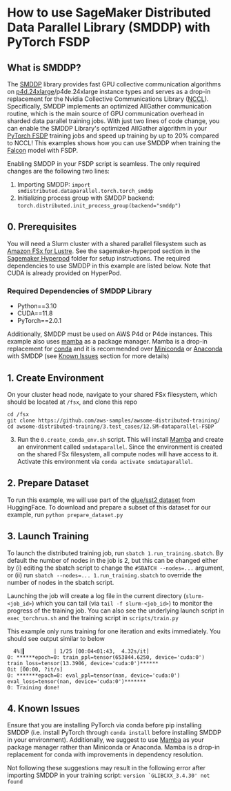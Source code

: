 # How to use SageMaker Distributed Data Parallel Library (SMDDP) with PyTorch FSDP

## What is SMDDP?
The [SMDDP](https://docs.aws.amazon.com/sagemaker/latest/dg/data-parallel.html) library provides fast GPU collective communication algorithms on [p4d.24xlarge](https://aws.amazon.com/ec2/instance-types/p4/)/p4de.24xlarge instance types and serves as a drop-in replacement for the Nvidia Collective Communications Library ([NCCL](https://developer.nvidia.com/nccl)).  Specifically, SMDDP implements an optimized AllGather communication routine, which is the main source of GPU communication overhead in sharded data parallel training jobs.  With just two lines of code change, you can enable the SMDDP Library's optimized AllGather algorithm in your [PyTorch FSDP](https://pytorch.org/tutorials/intermediate/FSDP_tutorial.html) training jobs and speed up training by up to 20% compared to NCCL!  This examples shows how you can use SMDDP when training the [Falcon](https://falconllm.tii.ae/falcon-models.html) model with FSDP. 

Enabling SMDDP in your FSDP script is seamless.  The only required changes are the following two lines:
1. Importing SMDDP: `import smdistributed.dataparallel.torch.torch_smddp`
2. Initializing process group with SMDDP backend: `torch.distributed.init_process_group(backend="smddp")` 

## 0. Prerequisites
You will need a Slurm cluster with a shared parallel filesystem such as [Amazon FSx for Lustre](https://docs.aws.amazon.com/fsx/latest/LustreGuide/getting-started.html).  See the sagemaker-hyperpod section in the [Sagemaker Hyperpod](https://github.com/aws-samples/awsome-distributed-training/tree/main/1.architectures/5.sagemaker-hyperpod) folder for setup instructions.  The required dependencies to use SMDDP in this example are listed below.  Note that CUDA is already provided on HyperPod.

### Required Dependencies of SMDDP Library
* Python==3.10
* CUDA==11.8
* PyTorch==2.0.1

Additionally, SMDDP must be used on AWS P4d or P4de instances.  This example also uses [mamba](https://github.com/mamba-org/mamba) as a package manager.  Mamba is a drop-in replacement for [conda](https://conda.io/projects/conda/en/latest/index.html) and it is recommended over [Miniconda](https://docs.conda.io/projects/miniconda/en/latest/) or [Anaconda](https://www.anaconda.com/) with SMDDP (see [Known Issues](#4-known-issues) section for more details)

## 1. Create Environment 
On your cluster head node, navigate to your shared FSx filesystem, which should be located at `/fsx`, and clone this repo 
```
cd /fsx
git clone https://github.com/aws-samples/awsome-distributed-training/
cd awsome-distributed-training/3.test_cases/12.SM-dataparallel-FSDP
```
3. Run the `0.create_conda_env.sh` script.  This will install [Mamba](https://github.com/mamba-org/mamba) and create an environment called `smdataparallel`.   Since the environment is created on the shared FSx filesystem, all compute nodes will have access to it.  Activate this environment via `conda activate smdataparallel`.

## 2. Prepare Dataset
To run this example, we will use part of the [glue/sst2 dataset](https://huggingface.co/datasets/glue) from HuggingFace.  To download and prepare a subset of this dataset for our example, run `python prepare_dataset.py` 

## 3. Launch Training
To launch the distributed training job, run `sbatch 1.run_training.sbatch`.  By default the number of nodes in the job is 2, but this can be changed either by (i) editing the sbatch script to change the `#SBATCH --nodes=...` argument, or (ii) run `sbatch --nodes=... 1.run_training.sbatch` to override the number of nodes in the sbatch script.

Launching the job will create a log file in the current directory (`slurm-<job_id>`)  which you can tail (via `tail -f slurm-<job_id>`) to monitor the progress of the training job.    You can also see the underlying launch script in `exec_torchrun.sh` and the training script in `scripts/train.py`

This example only runs training for one iteration and exits immediately.  You should see output similar to below
```
  4%|▍         | 1/25 [00:04<01:43,  4.32s/it]
0: ******epoch=0: train_ppl=tensor(653844.6250, device='cuda:0') train_loss=tensor(13.3906, device='cuda:0')******
0it [00:00, ?it/s]
0: *******epoch=0: eval_ppl=tensor(nan, device='cuda:0') eval_loss=tensor(nan, device='cuda:0')*******
0: Training done!
```
## 4. Known Issues
Ensure that you are installing PyTorch via conda before pip installing SMDDP (i.e. install PyTorch through `conda install` before installing SMDDP in your environment).  Additionally, we suggest to use [Mamba](https://github.com/mamba-org/mamba) as your package manager rather than Miniconda or Anaconda.  Mamba is a drop-in replacement for conda with improvements in dependency resolution.

Not following these suggestions may result in the following error after importing SMDDP in your training script: ``version `GLIBCXX_3.4.30' not found``

